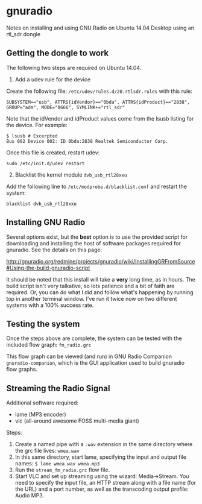 # gnuradio
Notes on installing and using GNU Radio on Ubuntu 14.04 Desktop using an rtl_sdr dongle

## Getting the dongle to work
The following two steps are required on Ubuntu 14.04.

1) Add a udev rule for the device

Create the following file: ```/etc/udev/rules.d/20.rtlsdr.rules``` with this rule:
```
SUBSYSTEM=="usb", ATTRS{idVendor}=="0bda", ATTRS{idProduct}=="2838", GROUP="adm", MODE="0666", SYMLINK+="rtl_sdr"
```
Note that the idVendor and idProduct values come from the lsusb listing for the device. For example:
```
$ lsusb # Excerpted
Bus 002 Device 002: ID 0bda:2838 Realtek Semiconductor Corp.
```
Once this file is created, restart udev:
```
sudo /etc/init.d/udev restart
```
2) Blacklist the kernel module ```dvb_usb_rtl28xxu``` 

Add the following line to ```/etc/modprobe.d/blacklist.conf``` and restart the system:
```
blacklist dvb_usb_rtl28xxu
``` 

## Installing GNU Radio
Several options exist, but the **best** option is to use the provided script for downloading and installing the host of software packages required for gnuradio. See the details on this page:

http://gnuradio.org/redmine/projects/gnuradio/wiki/InstallingGRFromSource#Using-the-build-gnuradio-script

It should be noted that this install will take a **very** long time, as in hours. The build script isn't very talkative, so lots patience and a bit of faith are required. Or, you can do what I did and follow what's happening by running top in another terminal window. I've run it twice now on two different systems with a 100% success rate.

## Testing the system 
Once the steps above are complete, the system can be tested with the included flow graph: ```fm_radio.grc```

This flow graph can be viewed (and run) in GNU Radio Companion ```gnuradio-companion```, which is the GUI application used to build gnuradio flow graphs. 

## Streaming the Radio Signal
Additional software required:
* lame (MP3 encoder)
* vlc (all-around awesome FOSS multi-media giant)

Steps:

1. Create a named pipe with a ```.wav``` extension in the same directory where the grc file lives: ```wmea.wav```
2. In this same directory, start lame, specifying the input and output file names: ```$ lame wmea.wav wmea.mp3```
3. Run the ```stream_fm_radio.grc``` flow file.
4. Start VLC and set up streaming using the wizard: Media->Stream. You need to specify the input file, an HTTP stream along with a file name (for the URL) and a port number, as well as the transcoding output profile: Audio MP3.

